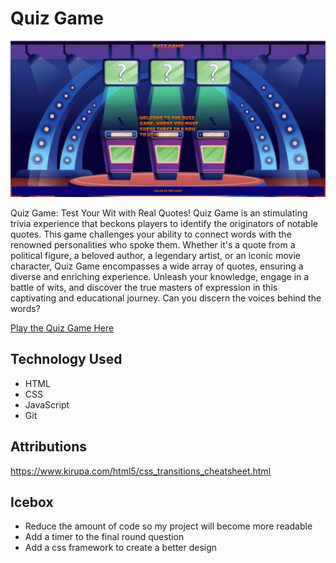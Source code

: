 # Quiz Game

![Quiz Game Screenshot](/imgs/gameScreenshot.png)

Quiz Game: Test Your Wit with Real Quotes! Quiz Game is an stimulating trivia experience that beckons players to identify the originators of notable quotes. This game challenges your ability to connect words with the renowned personalities who spoke them. Whether it's a quote from a political figure, a beloved author, a legendary artist, or an iconic movie character, Quiz Game encompasses a wide array of quotes, ensuring a diverse and enriching experience. Unleash your knowledge, engage in a battle of wits, and discover the true masters of expression in this captivating and educational journey. Can you discern the voices behind the words?

[Play the Quiz Game Here](https://quotesquizgame.netlify.app)

## Technology Used

- HTML
- CSS
- JavaScript
- Git

## Attributions

https://www.kirupa.com/html5/css_transitions_cheatsheet.html

## Icebox

- Reduce the amount of code so my project will become more readable
- Add a timer to the final round question
- Add a css framework to create a better design
